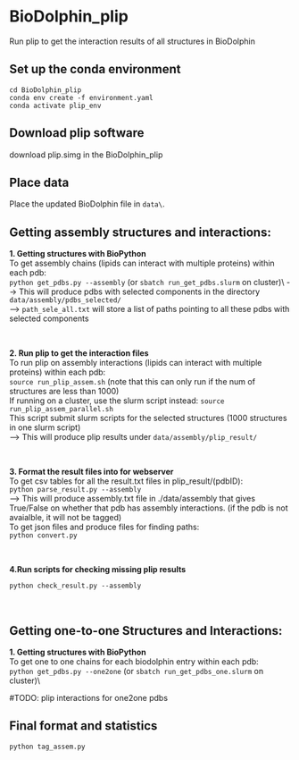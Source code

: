 # BioDolphin_plip
Run plip to get the interaction results of all structures in BioDolphin

## Set up the conda environment
`cd BioDolphin_plip` \
`conda env create -f environment.yaml` \
`conda activate plip_env` 

## Download plip software
download plip.simg in the BioDolphin_plip

## Place data
Place the updated BioDolphin file in `data\`. 



## Getting assembly structures and interactions:

**1. Getting structures with BioPython** \
To get assembly chains (lipids can interact with multiple proteins) within each pdb: \
`python get_pdbs.py --assembly` (or `sbatch run_get_pdbs.slurm` on cluster)\ 
--> This will produce pdbs with selected components in the directory `data/assembly/pdbs_selected/`\
--> `path_sele_all.txt` will store a list of paths pointing to all these pdbs with selected components 



<br/>



**2. Run plip to get the interaction files** \
To run plip on assembly interactions (lipids can interact with multiple proteins) within each pdb: \
`source run_plip_assem.sh` (note that this can only run if the num of structures are less than 1000)\
If running on a cluster, use the slurm script instead: `source run_plip_assem_parallel.sh` \
This script submit slurm scripts for the selected structures (1000 structures in one slurm script) \
--> This will produce plip results under `data/assembly/plip_result/`

<br/>

**3. Format the result files into for webserver** \
To get csv tables for all the result.txt files in plip_result/(pdbID): \
`python parse_result.py --assembly` \
--> This will produce assembly.txt file in ./data/assembly that gives True/False on whether that pdb has assembly interactions. (if the pdb is not avaialble, it will not be tagged)\
To get json files and produce files for finding paths:\
`python convert.py`


<br/>




**4.Run scripts for checking missing plip results** 

`python check_result.py --assembly`


<br/>


## Getting one-to-one Structures and Interactions:

**1. Getting structures with BioPython** \
To get one to one chains for each biodolphin entry within each pdb: \
`python get_pdbs.py --one2one` (or `sbatch run_get_pdbs_one.slurm` on cluster)\

#TODO: plip interactions for one2one pdbs





## Final format and statistics

`python tag_assem.py`


